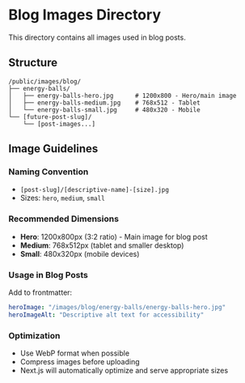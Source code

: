 # Blog Images Directory

This directory contains all images used in blog posts.

## Structure

```
/public/images/blog/
├── energy-balls/
│   ├── energy-balls-hero.jpg      # 1200x800 - Hero/main image
│   ├── energy-balls-medium.jpg    # 768x512 - Tablet
│   └── energy-balls-small.jpg     # 480x320 - Mobile
└── [future-post-slug]/
    └── [post-images...]
```

## Image Guidelines

### Naming Convention
- `[post-slug]/[descriptive-name]-[size].jpg`
- Sizes: `hero`, `medium`, `small`

### Recommended Dimensions
- **Hero**: 1200x800px (3:2 ratio) - Main image for blog post
- **Medium**: 768x512px (tablet and smaller desktop)
- **Small**: 480x320px (mobile devices)

### Usage in Blog Posts

Add to frontmatter:
```yaml
heroImage: "/images/blog/energy-balls/energy-balls-hero.jpg"
heroImageAlt: "Descriptive alt text for accessibility"
```

### Optimization
- Use WebP format when possible
- Compress images before uploading
- Next.js will automatically optimize and serve appropriate sizes

